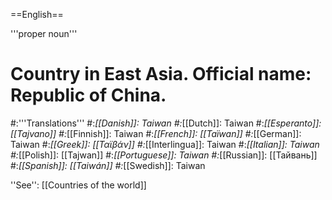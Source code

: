 ==English==

'''proper noun'''

# Country in East Asia. Official name: Republic of China.
#:'''Translations'''
#:*[[Danish]]: Taiwan
#:*[[Dutch]]: Taiwan
#:*[[Esperanto]]: [[Tajvano]]
#:*[[Finnish]]: Taiwan
#:*[[French]]: [[Taïwan]]
#:*[[German]]: Taiwan
#:*[[Greek]]: [[Ταϊβάν]]
#:*[[Interlingua]]: Taiwan
#:*[[Italian]]: Taiwan
#:*[[Polish]]: [[Tajwan]]
#:*[[Portuguese]]: Taiwan
#:*[[Russian]]: [[Тайвань]]
#:*[[Spanish]]: [[Taiwán]]
#:*[[Swedish]]: Taiwan

''See'': [[Countries of the world]]